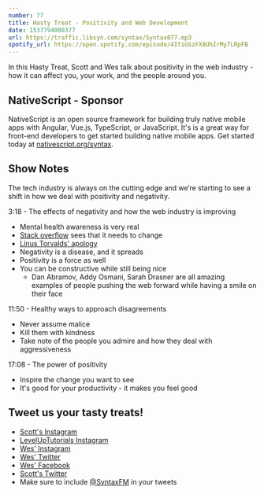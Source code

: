 ```yaml
---
number: 77
title: Hasty Treat - Positivity and Web Development
date: 1537794000377
url: https://traffic.libsyn.com/syntax/Syntax077.mp3
spotify_url: https://open.spotify.com/episode/4ItiGSzFX8UhIrMy7LRpFB
---
```


In this Hasty Treat, Scott and Wes talk about positivity in the web industry - how it can affect you, your work, and the people around you.

## NativeScript - Sponsor

NativeScript is an open source framework for building truly native mobile apps with Angular, Vue.js, TypeScript, or JavaScript. It's is a great way for front-end developers to get started building native mobile apps. Get started today at [nativescript.org/syntax](https://nativescript.org/syntax).

## Show Notes

The tech industry is always on the cutting edge and we’re starting to see a shift in how we deal with positivity and negativity.

3:18 - The effects of negativity and how the web industry is improving

* Mental health awareness is very real
* [Stack overflow](https://stackoverflow.com/) sees that it needs to change
* [Linus Torvalds' apology](https://arstechnica.com/gadgets/2018/09/linus-torvalds-apologizes-for-years-of-being-a-jerk-takes-time-off-to-learn-empathy/)
* Negativity is a disease, and it spreads
* Positivity is a force as well
* You can be constructive while still being nice
  * Dan Abramov, Addy Osmani, Sarah Drasner are all amazing examples of people pushing the web forward while having a smile on their face

11:50 - Healthy ways to approach disagreements

* Never assume malice
* Kill them with kindness
* Take note of the people you admire and how they deal with aggressiveness

17:08 - The power of positivity

* Inspire the change you want to see
* It's good for your productivity - it makes you feel good

## Tweet us your tasty treats!

* [Scott's Instagram](https://www.instagram.com/stolinski/)
* [LevelUpTutorials Instagram](https://www.instagram.com/LevelUpTutorials/)
* [Wes' Instagram](https://www.instagram.com/wesbos/)
* [Wes' Twitter](https://twitter.com/wesbos)
* [Wes' Facebook](https://www.facebook.com/wesbos.developer)
* [Scott's Twitter](https://twitter.com/stolinski)
* Make sure to include [@SyntaxFM](https://twitter.com/SyntaxFM) in your tweets
